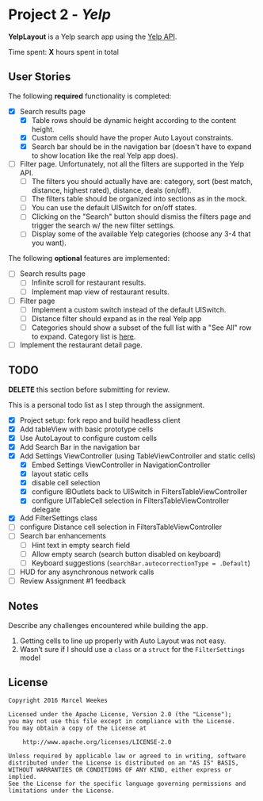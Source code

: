 # Project 2 - *Yelp*

**YelpLayout** is a Yelp search app using the [Yelp API](http://www.yelp.com/developers/documentation/v2/search_api).

Time spent: **X** hours spent in total

## User Stories

The following **required** functionality is completed:

- [x] Search results page
   - [x] Table rows should be dynamic height according to the content height.
   - [x] Custom cells should have the proper Auto Layout constraints.
   - [x] Search bar should be in the navigation bar (doesn't have to expand to show location like the real Yelp app does).
- [ ] Filter page. Unfortunately, not all the filters are supported in the Yelp API.
   - [ ] The filters you should actually have are: category, sort (best match, distance, highest rated), distance, deals (on/off).
   - [ ] The filters table should be organized into sections as in the mock.
   - [ ] You can use the default UISwitch for on/off states.
   - [ ] Clicking on the "Search" button should dismiss the filters page and trigger the search w/ the new filter settings.
   - [ ] Display some of the available Yelp categories (choose any 3-4 that you want).

The following **optional** features are implemented:

- [ ] Search results page
   - [ ] Infinite scroll for restaurant results.
   - [ ] Implement map view of restaurant results.
- [ ] Filter page
   - [ ] Implement a custom switch instead of the default UISwitch.
   - [ ] Distance filter should expand as in the real Yelp app
   - [ ] Categories should show a subset of the full list with a "See All" row to expand. Category list is [here](http://www.yelp.com/developers/documentation/category_list).
- [ ] Implement the restaurant detail page.

## TODO

**DELETE** this section before submitting for review.

This is a personal todo list as I step through the assignment.
- [x] Project setup: fork repo and build headless client
- [x] Add tableView with basic prototype cells
- [x] Use AutoLayout to configure custom cells
- [x] Add Search Bar in the navigation bar
- [x] Add Settings ViewController (using TableViewController and static cells)
  - [x] Embed Settings ViewController in NavigationController
  - [x] layout static cells
  - [x] disable cell selection
  - [x] configure IBOutlets back to UISwitch in FiltersTableViewController
  - [x] configure UITableCell selection in FiltersTableViewController delegate
- [x] Add FilterSettings class
- [ ] configure Distance cell selection in FiltersTableViewController
- [ ] Search bar enhancements
  - [ ] Hint text in empty search field
  - [ ] Allow empty search (search button disabled on keyboard)
  - [ ] Keyboard suggestions (`searchBar.autocorrectionType = .Default`)
- [ ] HUD for any asynchronous network calls
- [ ] Review Assignment #1 feedback

<!---
***

The following **additional** features are implemented:

- [ ] List anything else that you can get done to improve the app functionality!

Please list two areas of the assignment you'd like to **discuss further with your peers** during the next class (examples include better ways to implement something, how to extend your app in certain ways, etc):

1.
2.

## Video Walkthrough

Here's a walkthrough of implemented user stories:

<img src='http://i.imgur.com/link/to/your/gif/file.gif' title='Video Walkthrough' width='' alt='Video Walkthrough' />

GIF created with [LiceCap](http://www.cockos.com/licecap/).

***
--->

## Notes

Describe any challenges encountered while building the app.

1. Getting cells to line up properly with Auto Layout was not easy.
2. Wasn't sure if I should use a `class` or a `struct` for the `FilterSettings` model

## License

    Copyright 2016 Marcel Weekes

    Licensed under the Apache License, Version 2.0 (the "License");
    you may not use this file except in compliance with the License.
    You may obtain a copy of the License at

        http://www.apache.org/licenses/LICENSE-2.0

    Unless required by applicable law or agreed to in writing, software
    distributed under the License is distributed on an "AS IS" BASIS,
    WITHOUT WARRANTIES OR CONDITIONS OF ANY KIND, either express or implied.
    See the License for the specific language governing permissions and
    limitations under the License.
